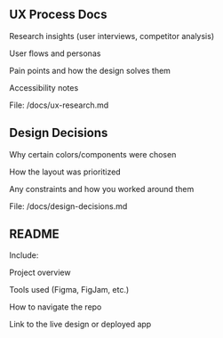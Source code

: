 ## UX Process Docs
Research insights (user interviews, competitor analysis)

User flows and personas

Pain points and how the design solves them

Accessibility notes

File: /docs/ux-research.md

## Design Decisions
Why certain colors/components were chosen

How the layout was prioritized

Any constraints and how you worked around them

File: /docs/design-decisions.md

## README
Include:

Project overview

Tools used (Figma, FigJam, etc.)

How to navigate the repo

Link to the live design or deployed app


